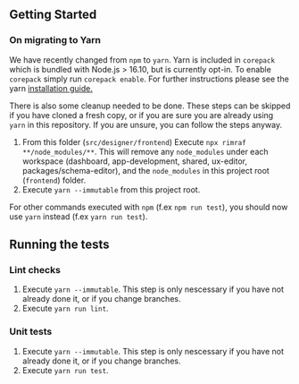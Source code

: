 ## Getting Started

### On migrating to Yarn

We have recently changed from `npm` to `yarn`. Yarn is included in `corepack` which is bundled with Node.js > 16.10, but is currently opt-in. To enable `corepack` simply run `corepack enable`. For further instructions please see the yarn [installation guide.](https://yarnpkg.com/getting-started/install)

There is also some cleanup needed to be done. These steps can be skipped if you have cloned a fresh copy, or if you are sure you are already using `yarn` in this repository. If you are unsure, you can follow the steps anyway.

1. From this folder (`src/designer/frontend`) Execute `npx rimraf **/node_modules/**`. This will remove any `node_modules` under each workspace (dashboard, app-development, shared, ux-editor, packages/schema-editor), and the `node_modules` in this project root (`frontend`) folder.
2. Execute `yarn --immutable` from this project root.

For other commands executed with `npm` (f.ex `npm run test`), you should now use `yarn` instead (f.ex `yarn run test`).

## Running the tests

### Lint checks

1. Execute `yarn --immutable`. This step is only nescessary if you have not already done it, or if you change branches.
2. Execute `yarn run lint`.

### Unit tests

1. Execute `yarn --immutable`. This step is only nescessary if you have not already done it, or if you change branches.
2. Execute `yarn run test`.
